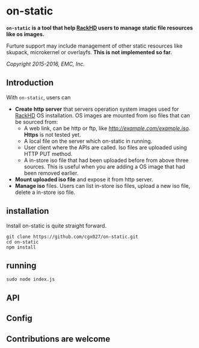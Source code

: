 # on-static

__`on-static` is a tool that help [RackHD](https://github.com/rackhd) users to
manage static file resources like os images.__

Furture support may include management of other static resources
like skupack, microkernel or overlayfs. __This is not implemented so far.__

_Copyright 2015-2016, EMC, Inc._

## Introduction

With `on-static`, users can

* **Create http server** that servers operation system images used for [RackHD](https://github.com/rackhd) OS installation. OS images are mounted from iso files that can be sourced from:
  * A web link, can be http or ftp, like _http://example.com/example.iso_. **Https** is not tested yet.
  * A local file on the server which on-static in running.
  * User client where the APIs are called. Iso files are uploaded using HTTP PUT method.
  * A in-store iso file that had been uploaded before from above three sources. This is useful when you are adding a OS image that had been removed earlier.
* **Mount uploaded iso file** and expose it from http server.
* **Manage iso** files. Users can list in-store iso files, upload a new iso file, delete a in-store iso file. 

## installation

Install on-static is quite straight forward.

    git clone https://github.com/cgx027/on-static.git
    cd on-static
    npm install

## running
    sudo node index.js

## API

## Config

## Contributions are welcome